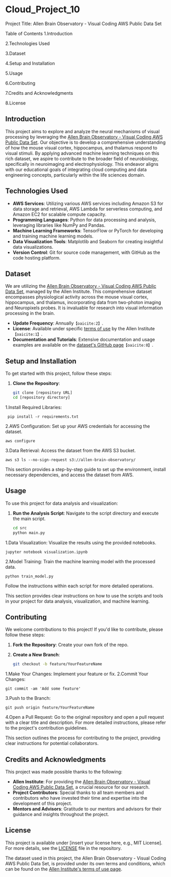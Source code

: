 # Cloud_Project_10
Project Title: Allen Brain Observatory - Visual Coding AWS Public Data Set

Table of Contents
1.Introduction

2.Technologies Used

3.Dataset

4.Setup and Installation

5.Usage

6.Contributing

7.Credits and Acknowledgments

8.License

## Introduction
This project aims to explore and analyze the neural mechanisms of visual processing by leveraging the [Allen Brain Observatory - Visual Coding AWS Public Data Set](https://registry.opendata.aws/allen-brain-observatory/). Our objective is to develop a comprehensive understanding of how the mouse visual cortex, hippocampus, and thalamus respond to visual stimuli. By applying advanced machine learning techniques on this rich dataset, we aspire to contribute to the broader field of neurobiology, specifically in neuroimaging and electrophysiology. This endeavor aligns with our educational goals of integrating cloud computing and data engineering concepts, particularly within the life sciences domain.
## Technologies Used
- **AWS Services**: Utilizing various AWS services including Amazon S3 for data storage and retrieval, AWS Lambda for serverless computing, and Amazon EC2 for scalable compute capacity.
- **Programming Languages**: Python for data processing and analysis, leveraging libraries like NumPy and Pandas.
- **Machine Learning Frameworks**: TensorFlow or PyTorch for developing and training machine learning models.
- **Data Visualization Tools**: Matplotlib and Seaborn for creating insightful data visualizations.
- **Version Control**: Git for source code management, with GitHub as the code hosting platform.
## Dataset
We are utilizing the [Allen Brain Observatory - Visual Coding AWS Public Data Set](https://registry.opendata.aws/allen-brain-observatory/), managed by the Allen Institute. This comprehensive dataset encompasses physiological activity across the mouse visual cortex, hippocampus, and thalamus, incorporating data from two-photon imaging and Neuropixels probes. It is invaluable for research into visual information processing in the brain.

- **Update Frequency**: Annually&#8203;``【oaicite:2】``&#8203;.
- **License**: Available under specific [terms of use](http://www.alleninstitute.org/legal/terms-use/) by the Allen Institute&#8203;``【oaicite:1】``&#8203;.
- **Documentation and Tutorials**: Extensive documentation and usage examples are available on the [dataset's GitHub page](https://github.com/AllenInstitute/AllenSDK/wiki/Use-the-Allen-Brain-Observatory-%E2%80%93-Visual-Coding-on-AWS)&#8203;``【oaicite:0】``&#8203;.
## Setup and Installation
To get started with this project, follow these steps:

1. **Clone the Repository**:
   ```bash
   git clone [repository URL]
   cd [repository directory]
1.Install Required Libraries:

     pip install -r requirements.txt  
2.AWS Configuration:
Set up your AWS credentials for accessing the dataset.

    aws configure
3.Data Retrieval:
Access the dataset from the AWS S3 bucket.

    aws s3 ls --no-sign-request s3://allen-brain-observatory/
This section provides a step-by-step guide to set up the environment, install necessary dependencies, and access the dataset from AWS.
## Usage
To use this project for data analysis and visualization:

1. **Run the Analysis Script**:
   Navigate to the script directory and execute the main script.
   ```bash
   cd src
   python main.py
1.Data Visualization:
Visualize the results using the provided notebooks.

    jupyter notebook visualization.ipynb
2.Model Training:
Train the machine learning model with the processed data.

    python train_model.py
Follow the instructions within each script for more detailed operations.

This section provides clear instructions on how to use the scripts and tools in your project for data analysis, visualization, and machine learning.
## Contributing
We welcome contributions to this project! If you'd like to contribute, please follow these steps:

1. **Fork the Repository**:
   Create your own fork of the repo.

2. **Create a New Branch**:
   ```bash
   git checkout -b feature/YourFeatureName
1.Make Your Changes:
Implement your feature or fix.
2.Commit Your Changes:
              
    git commit -am 'Add some feature'
3.Push to the Branch:

    git push origin feature/YourFeatureName
4.Open a Pull Request:
Go to the original repository and open a pull request with a clear title and description.
For more detailed instructions, please refer to the project's contribution guidelines.

This section outlines the process for contributing to the project, providing clear instructions for potential collaborators.
## Credits and Acknowledgments
This project was made possible thanks to the following:

- **Allen Institute**: For providing the [Allen Brain Observatory - Visual Coding AWS Public Data Set](https://registry.opendata.aws/allen-brain-observatory/), a crucial resource for our research.
- **Project Contributors**: Special thanks to all team members and contributors who have invested their time and expertise into the development of this project.
- **Mentors and Advisors**: Gratitude to our mentors and advisors for their guidance and insights throughout the project.
## License
This project is available under [insert your license here, e.g., MIT License]. For more details, see the [LICENSE](LICENSE) file in the repository.

The dataset used in this project, the Allen Brain Observatory - Visual Coding AWS Public Data Set, is provided under its own terms and conditions, which can be found on the [Allen Institute's terms of use page](http://www.alleninstitute.org/legal/terms-use/).




